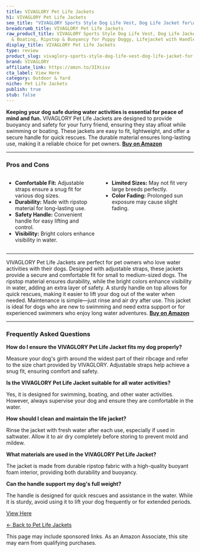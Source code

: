 ```yaml
---
title: VIVAGLORY Pet Life Jackets
h1: VIVAGLORY Pet Life Jackets
seo_title: "VIVAGLORY Sports Style Dog Life Vest, Dog Life Jacket for\u2026"
breadcrumb_title: VIVAGLORY Pet Life Jackets
raw_product_title: VIVAGLORY Sports Style Dog Life Vest, Dog Life Jacket for Swimming
  & Boating, Ripstop & Buoyancy for Puppy Doggy, Lifejacket with Handle, S, Blue
display_title: VIVAGLORY Pet Life Jackets
type: review
product_slug: vivaglory-sports-style-dog-life-vest-dog-life-jacket-for-swimming-boati-56e010f2
brand: VIVAGLORY
affiliate_link: https://amzn.to/3IXcisv
cta_label: View Here
category: Outdoor & Yard
niche: Pet Life Jackets
publish: true
stub: false
---
```


<div id="intro" class="full-width">
  <p><strong>Keeping your dog safe during water activities is essential for peace of mind and fun.</strong> VIVAGLORY Pet Life Jackets are designed to provide buoyancy and safety for your furry friend, ensuring they stay afloat while swimming or boating. These jackets are easy to fit, lightweight, and offer a secure handle for quick rescues. The durable material ensures long-lasting use, making it a reliable choice for pet owners. <a href="https://amzn.to/3IXcisv" rel="nofollow sponsored noopener" target="_blank"><strong>Buy on Amazon</strong></a></p>
</div>

<hr />
<h3 id="pros-cons">Pros and Cons</h3>
<div class="pc-grid" style="display:grid;grid-template-columns:1fr 1fr;gap:16px;">
  <ul>
    <li><strong>Comfortable Fit:</strong> Adjustable straps ensure a snug fit for various dog sizes.</li>
    <li><strong>Durability:</strong> Made with ripstop material for long-lasting use.</li>
    <li><strong>Safety Handle:</strong> Convenient handle for easy lifting and control.</li>
    <li><strong>Visibility:</strong> Bright colors enhance visibility in water.</li>
  </ul>
  <ul>
    <li><strong>Limited Sizes:</strong> May not fit very large breeds perfectly.</li>
    <li><strong>Color Fading:</strong> Prolonged sun exposure may cause slight fading.</li>
  </ul>
</div>
<hr />

<div class="full-width">
  <p>VIVAGLORY Pet Life Jackets are perfect for pet owners who love water activities with their dogs. Designed with adjustable straps, these jackets provide a secure and comfortable fit for small to medium-sized dogs. The ripstop material ensures durability, while the bright colors enhance visibility in water, adding an extra layer of safety. A sturdy handle on top allows for quick rescues, making it easier to lift your dog out of the water when needed. Maintenance is simple—just rinse and air dry after use. This jacket is ideal for dogs who are new to swimming and need extra support or for experienced swimmers who enjoy long water adventures. <a href="https://amzn.to/3IXcisv" rel="nofollow sponsored noopener" target="_blank"><strong>Buy on Amazon</strong></a></p>
</div>

<hr />
<h3 id="faqs">Frequently Asked Questions</h3>

<p><strong>How do I ensure the VIVAGLORY Pet Life Jacket fits my dog properly?</strong></p>
<p>Measure your dog's girth around the widest part of their ribcage and refer to the size chart provided by VIVAGLORY. Adjustable straps help achieve a snug fit, ensuring comfort and safety.</p>

<p><strong>Is the VIVAGLORY Pet Life Jacket suitable for all water activities?</strong></p>
<p>Yes, it is designed for swimming, boating, and other water activities. However, always supervise your dog and ensure they are comfortable in the water.</p>

<p><strong>How should I clean and maintain the life jacket?</strong></p>
<p>Rinse the jacket with fresh water after each use, especially if used in saltwater. Allow it to air dry completely before storing to prevent mold and mildew.</p>

<p><strong>What materials are used in the VIVAGLORY Pet Life Jacket?</strong></p>
<p>The jacket is made from durable ripstop fabric with a high-quality buoyant foam interior, providing both durability and buoyancy.</p>

<p><strong>Can the handle support my dog's full weight?</strong></p>
<p>The handle is designed for quick rescues and assistance in the water. While it is sturdy, avoid using it to lift your dog frequently or for extended periods.</p>
<p><a class="btn" href="https://amzn.to/3IXcisv" target="_blank" rel="nofollow sponsored noopener">View Here</a></p>
<p><a href="/roundups/outdoor-yard/pet-life-jackets/">← Back to Pet Life Jackets</a></p>
<aside class="disclosure">This page may include sponsored links. As an Amazon Associate, this site may earn from qualifying purchases.</aside>
